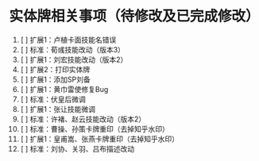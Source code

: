 # 实体牌相关事项（待修改及已完成修改）

1. [ ] 扩展1：卢植卡面技能名错误
2. [ ] 标准：荀彧技能改动（版本3）
3. [ ] 扩展1：刘宏技能改动（版本2）
4. [ ] 扩展2：打印实体牌
5. [ ] 扩展1：添加SP刘备
6. [ ] 扩展1：黄巾雷使修复Bug
7. [ ] 标准：伏皇后微调
8. [ ] 扩展1：张让技能微调
9. [ ] 标准：许褚、赵云技能改动（版本2）
10. [ ] 标准：曹操、孙策卡牌重印（去掉知乎水印）
11. [ ] 扩展1：皇甫嵩、张燕卡牌重印（去掉知乎水印）
12. [ ] 标准：刘协、关羽、吕布描述改动

